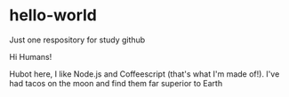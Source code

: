 # hello-world
Just one respository for study github

Hi Humans!

Hubot here, I like Node.js and Coffeescript (that's what I'm made of!).
I've had tacos on the moon and find them far superior to Earth 
